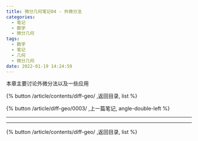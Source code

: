 ```yaml
---
title: 微分几何笔记04 - 外微分法
categories:
  - 笔记
  - 数学
  - 微分几何
tags:
  - 数学
  - 笔记
  - 几何
  - 微分几何
date: 2022-01-19 14:24:59
---
```


本章主要讨论外微分法以及一些应用

<!-- more -->

{% button /article/contents/diff-geo/ ,返回目录, list %}

{% button /article/diff-geo/0003/ ,上一篇笔记, angle-double-left %}

---

---

{% button /article/contents/diff-geo/ ,返回目录, list %}
